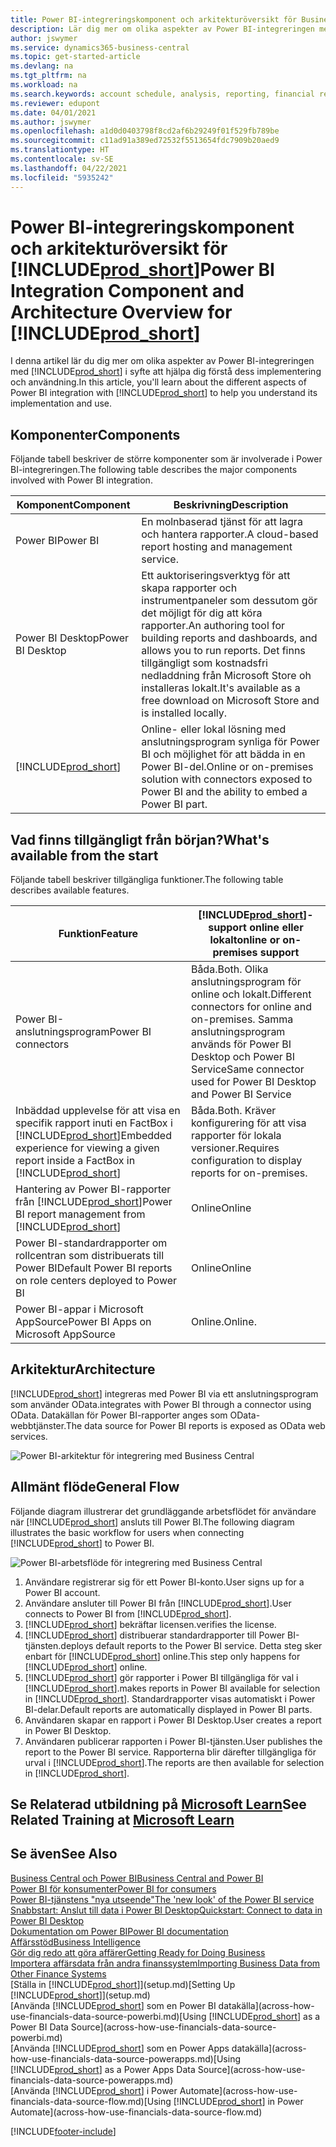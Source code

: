 ```yaml
---
title: Power BI-integreringskomponent och arkitekturöversikt för Business Central| Microsoft Docs
description: Lär dig mer om olika aspekter av Power BI-integreringen med Business Central.
author: jswymer
ms.service: dynamics365-business-central
ms.topic: get-started-article
ms.devlang: na
ms.tgt_pltfrm: na
ms.workload: na
ms.search.keywords: account schedule, analysis, reporting, financial report, business intelligence, KPI
ms.reviewer: edupont
ms.date: 04/01/2021
ms.author: jswymer
ms.openlocfilehash: a1d0d0403798f8cd2af6b29249f01f529fb789be
ms.sourcegitcommit: c11ad91a389ed72532f5513654fdc7909b20aed9
ms.translationtype: HT
ms.contentlocale: sv-SE
ms.lasthandoff: 04/22/2021
ms.locfileid: "5935242"
---
```

# <a name="power-bi-integration-component-and-architecture-overview-for-prod_short"></a><span data-ttu-id="77ab8-103">Power BI-integreringskomponent och arkitekturöversikt för [!INCLUDE[prod_short](includes/prod_short.md)]</span><span class="sxs-lookup"><span data-stu-id="77ab8-103">Power BI Integration Component and Architecture Overview for [!INCLUDE[prod_short](includes/prod_short.md)]</span></span>

<span data-ttu-id="77ab8-104">I denna artikel lär du dig mer om olika aspekter av Power BI-integreringen med [!INCLUDE[prod_short](includes/prod_short.md)] i syfte att hjälpa dig förstå dess implementering och användning.</span><span class="sxs-lookup"><span data-stu-id="77ab8-104">In this article, you'll learn about the different aspects of Power BI integration with [!INCLUDE[prod_short](includes/prod_short.md)] to help you understand its implementation and use.</span></span>

## <a name="components"></a><span data-ttu-id="77ab8-105">Komponenter</span><span class="sxs-lookup"><span data-stu-id="77ab8-105">Components</span></span>

<span data-ttu-id="77ab8-106">Följande tabell beskriver de större komponenter som är involverade i Power BI-integreringen.</span><span class="sxs-lookup"><span data-stu-id="77ab8-106">The following table describes the major components involved with Power BI integration.</span></span>

|<span data-ttu-id="77ab8-107">Komponent</span><span class="sxs-lookup"><span data-stu-id="77ab8-107">Component</span></span>|<span data-ttu-id="77ab8-108">Beskrivning</span><span class="sxs-lookup"><span data-stu-id="77ab8-108">Description</span></span>|
|---------|-----------|
|<span data-ttu-id="77ab8-109">Power BI</span><span class="sxs-lookup"><span data-stu-id="77ab8-109">Power BI</span></span>|<span data-ttu-id="77ab8-110">En molnbaserad tjänst för att lagra och hantera rapporter.</span><span class="sxs-lookup"><span data-stu-id="77ab8-110">A cloud-based report hosting and management service.</span></span>|
|<span data-ttu-id="77ab8-111">Power BI Desktop</span><span class="sxs-lookup"><span data-stu-id="77ab8-111">Power BI Desktop</span></span>|<span data-ttu-id="77ab8-112">Ett auktoriseringsverktyg för att skapa rapporter och instrumentpaneler som dessutom gör det möjligt för dig att köra rapporter.</span><span class="sxs-lookup"><span data-stu-id="77ab8-112">An authoring tool for building reports and dashboards, and allows you to run reports.</span></span> <span data-ttu-id="77ab8-113">Det finns tillgängligt som kostnadsfri nedladdning från Microsoft Store oh installeras lokalt.</span><span class="sxs-lookup"><span data-stu-id="77ab8-113">It's available as a free download on Microsoft Store and is installed locally.</span></span>|
|[!INCLUDE[prod_short](includes/prod_short.md)]|<span data-ttu-id="77ab8-114">Online- eller lokal lösning med anslutningsprogram synliga för Power BI och möjlighet för att bädda in en Power BI-del.</span><span class="sxs-lookup"><span data-stu-id="77ab8-114">Online or on-premises solution with connectors exposed to Power BI and the ability to embed a Power BI part.</span></span>|

## <a name="whats-available-from-the-start"></a><span data-ttu-id="77ab8-115">Vad finns tillgängligt från början?</span><span class="sxs-lookup"><span data-stu-id="77ab8-115">What's available from the start</span></span>

<span data-ttu-id="77ab8-116">Följande tabell beskriver tillgängliga funktioner.</span><span class="sxs-lookup"><span data-stu-id="77ab8-116">The following table describes available features.</span></span>

|<span data-ttu-id="77ab8-117">Funktion</span><span class="sxs-lookup"><span data-stu-id="77ab8-117">Feature</span></span>|[!INCLUDE[prod_short](includes/prod_short.md)]<span data-ttu-id="77ab8-118">-support online eller lokalt</span><span class="sxs-lookup"><span data-stu-id="77ab8-118">online or on-premises support</span></span>|
|-------|---------------------|
|<span data-ttu-id="77ab8-119">Power BI-anslutningsprogram</span><span class="sxs-lookup"><span data-stu-id="77ab8-119">Power BI connectors</span></span>|<span data-ttu-id="77ab8-120">Båda.</span><span class="sxs-lookup"><span data-stu-id="77ab8-120">Both.</span></span> <span data-ttu-id="77ab8-121">Olika anslutningsprogram för online och lokalt.</span><span class="sxs-lookup"><span data-stu-id="77ab8-121">Different connectors for online and on-premises.</span></span> <span data-ttu-id="77ab8-122">Samma anslutningsprogram används för Power BI Desktop och Power BI Service</span><span class="sxs-lookup"><span data-stu-id="77ab8-122">Same connector used for Power BI Desktop and Power BI Service</span></span> |
|<span data-ttu-id="77ab8-123">Inbäddad upplevelse för att visa en specifik rapport inuti en FactBox i [!INCLUDE[prod_short](includes/prod_short.md)]</span><span class="sxs-lookup"><span data-stu-id="77ab8-123">Embedded experience for viewing a given report inside a FactBox in [!INCLUDE[prod_short](includes/prod_short.md)]</span></span>|<span data-ttu-id="77ab8-124">Båda.</span><span class="sxs-lookup"><span data-stu-id="77ab8-124">Both.</span></span> <span data-ttu-id="77ab8-125">Kräver konfigurering för att visa rapporter för lokala versioner.</span><span class="sxs-lookup"><span data-stu-id="77ab8-125">Requires configuration to display reports for on-premises.</span></span>|
|<span data-ttu-id="77ab8-126">Hantering av Power BI-rapporter från [!INCLUDE[prod_short](includes/prod_short.md)]</span><span class="sxs-lookup"><span data-stu-id="77ab8-126">Power BI report management from [!INCLUDE[prod_short](includes/prod_short.md)]</span></span>|<span data-ttu-id="77ab8-127">Online</span><span class="sxs-lookup"><span data-stu-id="77ab8-127">Online</span></span>|
|<span data-ttu-id="77ab8-128">Power BI-standardrapporter om rollcentran som distribuerats till Power BI</span><span class="sxs-lookup"><span data-stu-id="77ab8-128">Default Power BI reports on role centers deployed to Power BI</span></span>|<span data-ttu-id="77ab8-129">Online</span><span class="sxs-lookup"><span data-stu-id="77ab8-129">Online</span></span>|
|<span data-ttu-id="77ab8-130">Power BI-appar i Microsoft AppSource</span><span class="sxs-lookup"><span data-stu-id="77ab8-130">Power BI Apps on Microsoft AppSource</span></span>|<span data-ttu-id="77ab8-131">Online.</span><span class="sxs-lookup"><span data-stu-id="77ab8-131">Online.</span></span>|

## <a name="architecture"></a><span data-ttu-id="77ab8-132">Arkitektur</span><span class="sxs-lookup"><span data-stu-id="77ab8-132">Architecture</span></span>

[!INCLUDE[prod_short](includes/prod_short.md)] <span data-ttu-id="77ab8-133">integreras med Power BI via ett anslutningsprogram som använder OData.</span><span class="sxs-lookup"><span data-stu-id="77ab8-133">integrates with Power BI through a connector using OData.</span></span> <span data-ttu-id="77ab8-134">Datakällan för Power BI-rapporter anges som OData-webbtjänster.</span><span class="sxs-lookup"><span data-stu-id="77ab8-134">The data source for Power BI reports is exposed as OData web services.</span></span>

![Power BI-arkitektur för integrering med Business Central](./media/power-bi-architecture.png)

## <a name="general-flow"></a><span data-ttu-id="77ab8-136">Allmänt flöde</span><span class="sxs-lookup"><span data-stu-id="77ab8-136">General Flow</span></span>

<span data-ttu-id="77ab8-137">Följande diagram illustrerar det grundläggande arbetsflödet för användare när [!INCLUDE[prod_short](includes/prod_short.md)] ansluts till Power BI.</span><span class="sxs-lookup"><span data-stu-id="77ab8-137">The following diagram illustrates the basic workflow for users when connecting [!INCLUDE[prod_short](includes/prod_short.md)] to Power BI.</span></span>

![Power BI-arbetsflöde för integrering med Business Central](./media/power-bi-flow.png)

1. <span data-ttu-id="77ab8-139">Användare registrerar sig för ett Power BI-konto.</span><span class="sxs-lookup"><span data-stu-id="77ab8-139">User signs up for a Power BI account.</span></span>
2. <span data-ttu-id="77ab8-140">Användare ansluter till Power BI från [!INCLUDE[prod_short](includes/prod_short.md)].</span><span class="sxs-lookup"><span data-stu-id="77ab8-140">User connects to Power BI from [!INCLUDE[prod_short](includes/prod_short.md)].</span></span>
3. [!INCLUDE[prod_short](includes/prod_short.md)] <span data-ttu-id="77ab8-141">bekräftar licensen.</span><span class="sxs-lookup"><span data-stu-id="77ab8-141">verifies the license.</span></span>
4. [!INCLUDE[prod_short](includes/prod_short.md)] <span data-ttu-id="77ab8-142">distribuerar standardrapporter till Power BI-tjänsten.</span><span class="sxs-lookup"><span data-stu-id="77ab8-142">deploys default reports to the Power BI service.</span></span> <span data-ttu-id="77ab8-143">Detta steg sker enbart för [!INCLUDE[prod_short](includes/prod_short.md)] online.</span><span class="sxs-lookup"><span data-stu-id="77ab8-143">This step only happens for [!INCLUDE[prod_short](includes/prod_short.md)] online.</span></span>
5. [!INCLUDE[prod_short](includes/prod_short.md)] <span data-ttu-id="77ab8-144">gör rapporter i Power BI tillgängliga för val i [!INCLUDE[prod_short](includes/prod_short.md)].</span><span class="sxs-lookup"><span data-stu-id="77ab8-144">makes reports in Power BI available for selection in [!INCLUDE[prod_short](includes/prod_short.md)].</span></span> <span data-ttu-id="77ab8-145">Standardrapporter visas automatiskt i Power BI-delar.</span><span class="sxs-lookup"><span data-stu-id="77ab8-145">Default reports are automatically displayed in Power BI parts.</span></span>
6. <span data-ttu-id="77ab8-146">Användaren skapar en rapport i Power BI Desktop.</span><span class="sxs-lookup"><span data-stu-id="77ab8-146">User creates a report in Power BI Desktop.</span></span>
7. <span data-ttu-id="77ab8-147">Användaren publicerar rapporten i Power BI-tjänsten.</span><span class="sxs-lookup"><span data-stu-id="77ab8-147">User publishes the report to the Power BI service.</span></span> <span data-ttu-id="77ab8-148">Rapporterna blir därefter tillgängliga för urval i [!INCLUDE[prod_short](includes/prod_short.md)].</span><span class="sxs-lookup"><span data-stu-id="77ab8-148">The reports are then available for selection in [!INCLUDE[prod_short](includes/prod_short.md)].</span></span>

## <a name="see-related-training-at-microsoft-learn"></a><span data-ttu-id="77ab8-149">Se Relaterad utbildning på [Microsoft Learn](/learn/modules/configure-powerbi-excel-dynamics-365-business-central/index)</span><span class="sxs-lookup"><span data-stu-id="77ab8-149">See Related Training at [Microsoft Learn](/learn/modules/configure-powerbi-excel-dynamics-365-business-central/index)</span></span>

## <a name="see-also"></a><span data-ttu-id="77ab8-150">Se även</span><span class="sxs-lookup"><span data-stu-id="77ab8-150">See Also</span></span>

[<span data-ttu-id="77ab8-151">Business Central och Power BI</span><span class="sxs-lookup"><span data-stu-id="77ab8-151">Business Central and Power BI</span></span>](admin-powerbi.md)  
[<span data-ttu-id="77ab8-152">Power BI för konsumenter</span><span class="sxs-lookup"><span data-stu-id="77ab8-152">Power BI for consumers</span></span>](/power-bi/consumer/end-user-consumer)  
[<span data-ttu-id="77ab8-153">Power BI-tjänstens "nya utseende"</span><span class="sxs-lookup"><span data-stu-id="77ab8-153">The 'new look' of the Power BI service</span></span>](/power-bi/service-new-look)  
[<span data-ttu-id="77ab8-154">Snabbstart: Anslut till data i Power BI Desktop</span><span class="sxs-lookup"><span data-stu-id="77ab8-154">Quickstart: Connect to data in Power BI Desktop</span></span>](/power-bi/desktop-quickstart-connect-to-data)  
[<span data-ttu-id="77ab8-155">Dokumentation om Power BI</span><span class="sxs-lookup"><span data-stu-id="77ab8-155">Power BI documentation</span></span>](/power-bi/)  
[<span data-ttu-id="77ab8-156">Affärsstöd</span><span class="sxs-lookup"><span data-stu-id="77ab8-156">Business Intelligence</span></span>](bi.md)  
[<span data-ttu-id="77ab8-157">Gör dig redo att göra affärer</span><span class="sxs-lookup"><span data-stu-id="77ab8-157">Getting Ready for Doing Business</span></span>](ui-get-ready-business.md)  
[<span data-ttu-id="77ab8-158">Importera affärsdata från andra finanssystem</span><span class="sxs-lookup"><span data-stu-id="77ab8-158">Importing Business Data from Other Finance Systems</span></span>](across-import-data-configuration-packages.md)  
<span data-ttu-id="77ab8-159">[Ställa in [!INCLUDE[prod_short](includes/prod_short.md)]](setup.md)</span><span class="sxs-lookup"><span data-stu-id="77ab8-159">[Setting Up [!INCLUDE[prod_short](includes/prod_short.md)]](setup.md)</span></span>  
<span data-ttu-id="77ab8-160">[Använda [!INCLUDE[prod_short](includes/prod_short.md)] som en Power BI datakälla](across-how-use-financials-data-source-powerbi.md)</span><span class="sxs-lookup"><span data-stu-id="77ab8-160">[Using [!INCLUDE[prod_short](includes/prod_short.md)] as a Power BI Data Source](across-how-use-financials-data-source-powerbi.md)</span></span>  
<span data-ttu-id="77ab8-161">[Använda [!INCLUDE[prod_short](includes/prod_short.md)] som en Power Apps datakälla](across-how-use-financials-data-source-powerapps.md)</span><span class="sxs-lookup"><span data-stu-id="77ab8-161">[Using [!INCLUDE[prod_short](includes/prod_short.md)] as a Power Apps Data Source](across-how-use-financials-data-source-powerapps.md)</span></span>  
<span data-ttu-id="77ab8-162">[Använda [!INCLUDE[prod_short](includes/prod_short.md)] i Power Automate](across-how-use-financials-data-source-flow.md)</span><span class="sxs-lookup"><span data-stu-id="77ab8-162">[Using [!INCLUDE[prod_short](includes/prod_short.md)] in Power Automate](across-how-use-financials-data-source-flow.md)</span></span>  


[!INCLUDE[footer-include](includes/footer-banner.md)]